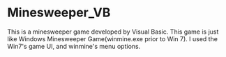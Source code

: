 # Minesweeper_VB

This is a minesweeper game developed by Visual Basic.
This game is just like Windows Minesweeper Game(winmine.exe prior to Win 7).
I used the Win7's game UI, and winmine's menu options.
